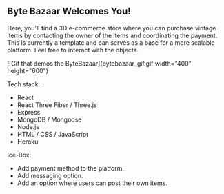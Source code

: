 ## Byte Bazaar Welcomes You!

Here, you'll find a 3D e-commerce store where you can purchase vintage items by contacting the owner of the items and coordinating the payment. This is currently a template and can serves as a base for a more scalable platform. Feel free to interact with the objects. 

![Gif that demos the ByteBazaar](bytebazaar_gif.gif width="400" height="600")

Tech stack:
- React
- React Three Fiber / Three.js
- Express
- MongoDB / Mongoose
- Node.js
- HTML / CSS / JavaScript
- Heroku

Ice-Box:
- Add payment method to the platform.
- Add messaging option.
- Add an option where users can post their own items.